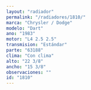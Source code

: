 ```yaml
---
layout: "radiador"
permalink: "/radiadores/1810/"
marca: "Chrysler / Dodge"
modelo: "Dart"
ano: "1983"
motor: "L4 2.5 2.5"
transmision: "Estándar"
parte: "63188"
clima: "Con clima"
alto: "22 3/8"
ancho: "15 3/8"
observaciones: ""
id: "1810"
---
```


